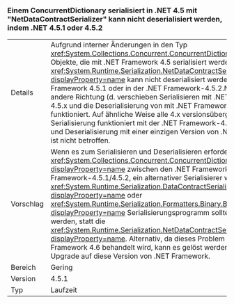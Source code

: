 ### <a name="a-concurrentdictionary-serialized-in-net-45-with-netdatacontractserializer-cannot-be-deserialized-by-net-451-or-452"></a>Einem ConcurrentDictionary serialisiert in .NET 4.5 mit "NetDataContractSerializer" kann nicht deserialisiert werden, indem .NET 4.5.1 oder 4.5.2

|   |   |
|---|---|
|Details|Aufgrund interner Änderungen in den Typ <xref:System.Collections.Concurrent.ConcurrentDictionary%602> Objekte, die mit .NET Framework 4.5 serialisiert werden mithilfe der <xref:System.Runtime.Serialization.NetDataContractSerializer?displayProperty=name> kann nicht deserialisiert werden, in .NET Framework 4.5.1 oder in der .NET Framework-4.5.2.Note in die andere Richtung (d. verschieben Serialisieren mit .NET Framework 4.5.x und die Deserialisierung von mit .NET Framework 4.5) funktioniert. Auf ähnliche Weise alle 4.x versionsübergreifende Serialisierung funktioniert mit der .NET Framework-4.6.Serializing und Deserialisierung mit einer einzigen Version von .NET Framework ist nicht betroffen.|
|Vorschlag|Wenn es zum Serialisieren und Deserialisieren erforderlich ist eine <xref:System.Collections.Concurrent.ConcurrentDictionary%602?displayProperty=name> zwischen den .NET Framework 4.5 und .NET Framework-4.5.1/4.5.2, ein alternativer Serialisierer wie die <xref:System.Runtime.Serialization.DataContractSerializer?displayProperty=name> oder <xref:System.Runtime.Serialization.Formatters.Binary.BinaryFormatter?displayProperty=name> Serialisierungsprogramm sollte verwendet werden, statt die <xref:System.Runtime.Serialization.NetDataContractSerializer?displayProperty=name>. Alternativ, da dieses Problem in .NET Framework 4.6 behandelt wird, kann es gelöst werden durch ein Upgrade auf diese Version von .NET Framework.|
|Bereich|Gering|
|Version|4.5.1|
|Typ|Laufzeit|

